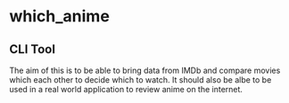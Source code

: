 # which_anime

## CLI Tool

The aim of this is to be able to bring data from IMDb and compare movies which each other to decide which to watch. It should also be albe to be used in a real world application to review anime on the internet.
